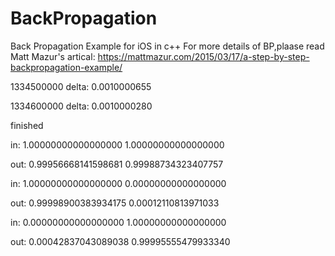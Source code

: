 # BackPropagation
Back Propagation Example for iOS in c++
For more details of BP,plaase read Matt Mazur's artical:
https://mattmazur.com/2015/03/17/a-step-by-step-backpropagation-example/

1334500000 delta:	0.0010000655

1334600000 delta:	0.0010000280

finished

in:
1.00000000000000000	1.00000000000000000	

out:
0.99956668141598681	0.99988734323407757	

in:
1.00000000000000000	0.00000000000000000	

out:
0.99998900383934175	0.00012110813971033	

in:
0.00000000000000000	1.00000000000000000	

out:
0.00042837043089038	0.99995555479933340
